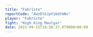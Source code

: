 ```yaml
---
title: "Fabrïste"
reportCode: "AwzDtkJpV16dYmNv"
player: "Fabrïste"
fight: "High King Maulgar"
date: 2021-09-15T19:58:37.879000+00:00
---
```

